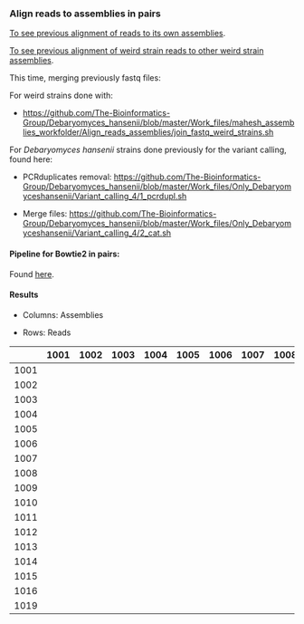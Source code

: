 ### Align reads to assemblies in pairs

[To see previous alignment of reads to its own assemblies](https://github.com/The-Bioinformatics-Group/Debaryomyces_hansenii/tree/master/Work_files/mahesh_assemblies_workfolder/Check_assemblies_map_reads).

[To see previous alignment of weird strain reads to other weird strain assemblies](https://github.com/The-Bioinformatics-Group/Debaryomyces_hansenii/tree/master/Work_files/mahesh_assemblies_workfolder/Check_weird_strains).

This time, merging previously fastq files:

For weird strains done with: 

- https://github.com/The-Bioinformatics-Group/Debaryomyces_hansenii/blob/master/Work_files/mahesh_assemblies_workfolder/Align_reads_assemblies/join_fastq_weird_strains.sh

For *Debaryomyces hansenii* strains done previously for the variant calling, found here:

- PCRduplicates removal: https://github.com/The-Bioinformatics-Group/Debaryomyces_hansenii/blob/master/Work_files/Only_Debaryomyceshansenii/Variant_calling_4/1_pcrdupl.sh

- Merge files: https://github.com/The-Bioinformatics-Group/Debaryomyces_hansenii/blob/master/Work_files/Only_Debaryomyceshansenii/Variant_calling_4/2_cat.sh

#### Pipeline for Bowtie2 in pairs:

Found [here](https://github.com/The-Bioinformatics-Group/Debaryomyces_hansenii/blob/master/Work_files/mahesh_assemblies_workfolder/Align_reads_assemblies/Align_reads_assemblies.sh).


#### Results

- Columns: Assemblies

- Rows: Reads

|    |1001 |1002 |1003 |1004 |1005 |1006 |1007 |1008 |1009 |1010 |1011 |1012 |1013 |1014 |1015 |1016 |1019 |	
|----|-----|-----|-----|-----|-----|-----|-----|-----|-----|-----|-----|-----|-----|-----|-----|-----|-----|
|1001|			
|1002|		
|1003|
|1004|
|1005|
|1006|
|1007|
|1008|
|1009|
|1010|
|1011|
|1012|
|1013|
|1014|
|1015|
|1016|
|1019|
